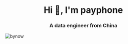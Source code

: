 <h1 align="center">Hi 👋, I'm payphone</h1> 
<h3 align="center">A data engineer from China</h3>

<p align="left"> <img src="https://komarev.com/ghpvc/?username=bynow&label=Profile%20views&color=0e75b6&style=flat" alt="bynow" /> </p>
